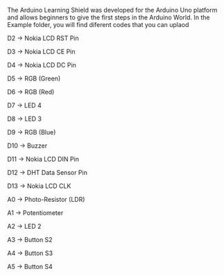 The Arduino Learning Shield was developed for the Arduino Uno platform and allows beginners to give the first steps in the Arduino World.
In the Example folder, you will find diferent codes that you can uplaod

D2 -> Nokia LCD RST Pin

D3 -> Nokia LCD CE Pin

D4 -> Nokia LCD DC Pin

D5 -> RGB (Green)

D6 -> RGB (Red)

D7 -> LED 4

D8 -> LED 3

D9 -> RGB (Blue)

D10 -> Buzzer

D11 -> Nokia LCD DIN Pin

D12 -> DHT Data Sensor Pin

D13 -> Nokia LCD CLK

A0 -> Photo-Resistor (LDR)

A1 -> Potentiometer 

A2 -> LED 2

A3 -> Button S2

A4 -> Button S3

A5 -> Button S4
